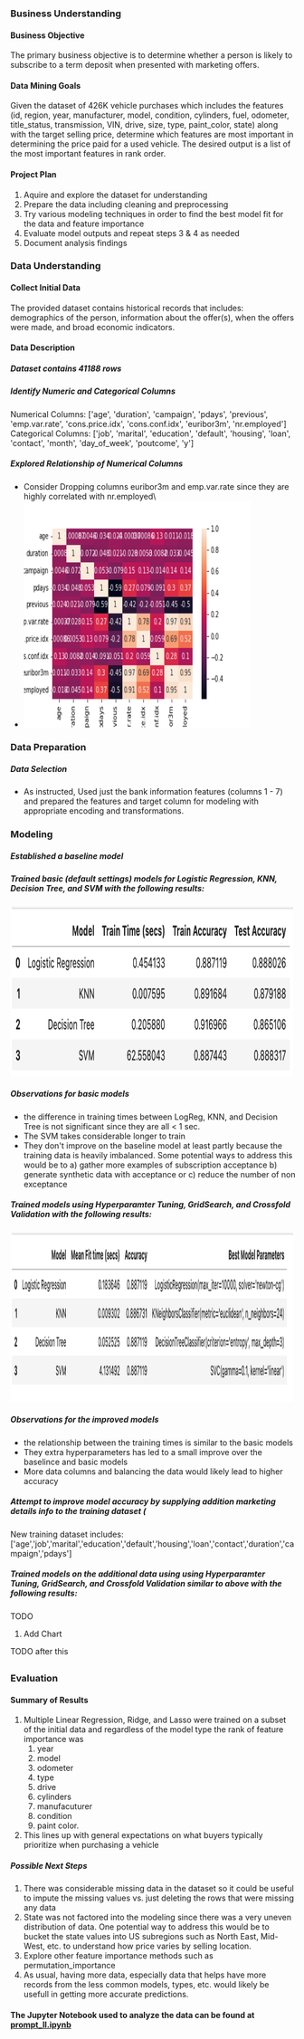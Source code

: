 ### Business Understanding

#### Business Objective

The primary business objective is to determine whether a person is likely to subscribe to a term deposit when presented with marketing offers.

#### Data Mining Goals

Given the dataset of 426K vehicle purchases which includes the features (id, region, year, manufacturer, model, condition, cylinders,
fuel, odometer, title_status, transmission, VIN, drive, size, type, paint_color, state) along with the target selling price, determine which features are most important in determining the price paid for a used vehicle. The desired output is a list of the most important features in rank order.  

#### Project Plan

1) Aquire and explore the dataset for understanding
2) Prepare the data including cleaning and preprocessing
3) Try various modeling techniques in order to find the best model fit for the data and feature importance
4) Evaluate model outputs and repeat steps 3 & 4 as needed
5) Document analysis findings

### Data Understanding

#### Collect Initial Data
The provided dataset contains historical records that includes: demographics of the person, information about the offer(s), when the offers were made,
and broad economic indicators. 

#### Data Description

##### Dataset contains 41188  rows 
 
##### Identify Numeric and Categorical Columns
Numerical Columns: ['age', 'duration', 'campaign', 'pdays', 'previous', 'emp.var.rate', 'cons.price.idx', 'cons.conf.idx', 'euribor3m', 'nr.employed']
Categorical Columns: ['job', 'marital', 'education', 'default', 'housing', 'loan', 'contact', 'month', 'day_of_week', 'poutcome', 'y']

##### Explored Relationship of Numerical Columns
* Consider Dropping columns euribor3m and emp.var.rate since they are highly correlated with nr.employed\
* <img src="correl.png" width="400" height="400"/>

### Data Preparation

##### Data Selection
*  As instructed, Used just the bank information features (columns 1 - 7) and prepared the features and target column for modeling with appropriate encoding and transformations.
 
### Modeling
##### Established a baseline model

##### Trained basic (default settings) models for Logistic Regression, KNN, Decision Tree, and SVM with the following results:

<img src="basic_results.png" width="500" height="300"/>

##### Observations for basic models
- the difference in training times between LogReg, KNN, and Decision Tree is not significant since they are all < 1 sec.
- The SVM takes considerable longer to train
- They don't improve on the baseline model at least partly because the training data is heavily imbalanced.
Some potential ways to address this would be to a) gather more examples of subscription acceptance b) generate synthetic data with acceptance or c) reduce the number of non exceptance

##### Trained models using Hyperparamter Tuning, GridSearch, and Crossfold Validation with the following results:
<img src="grid_results.png" width="500" height="300"/>

##### Observations for the improved models
- the relationship between the training times is similar to the basic models 
- They extra hyperparameters has led to a small improve over the baselince and basic models
- More data columns and balancing the data would likely lead to higher accuracy

##### Attempt to improve model accuracy by supplying addition marketing details info to the training dataset (
New training dataset includes: ['age','job','marital','education','default','housing','loan','contact','duration','campaign','pdays']

##### Trained models on the additional data using using Hyperparamter Tuning, GridSearch, and Crossfold Validation similar to above with the following results:
TODO
1. Add Chart




TODO after this

##
### Evaluation
#### Summary of Results
1. Multiple Linear Regression, Ridge, and Lasso were trained on a subset of the initial data and regardless of the model type the rank of feature importance was
    1. year
    2. model
    3. odometer
    4. type
    5. drive
    6. cylinders
    7. manufacuturer
    8. condition
    10. paint color.
2. This lines up with general expectations on what buyers typically prioritize when purchasing a vehicle

##### Possible Next Steps
1. There was considerable missing data in the dataset so it could be useful to impute the missing values vs. just deleting the rows that were missing any data
2. State was not factored into the modeling since there was a very uneven distribution of data. One potential way to address this would be to bucket the state values into 
US subregions such as North East, Mid-West, etc. to understand how price varies by selling location.
3. Explore other feature importance methods such as permutation_importance
4. As usual, having more data, especially data that helps have more records from the less common models, types, etc. would likely be usefull in getting more accurate predictions.

#### The Jupyter Notebook used to analyze the data can be found at [prompt_II.ipynb](./prompt_II.ipynb)

